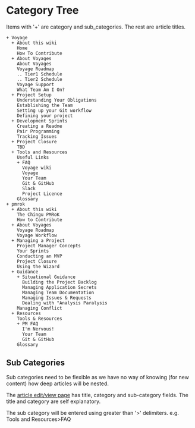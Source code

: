 # Category Tree

Items with '+' are category and sub_categories. The rest are article titles.

```
+ Voyage
  + About this wiki
    Home
    How To Contribute
  + About Voyages
    About Voyages
    Voyage Roadmap
    .. Tier1 Schedule
    .. Tier2 Schedule
    Voyage Support
    What Team Am I On?
  + Project Setup
    Understanding Your Obligations
    Establishing the Team
    Setting up your Git workflow
    Defining your project
  + Development Sprints
    Creating a Readme
    Pair Programming
    Tracking Issues
  + Project Closure
    TBD
  + Tools and Resources
    Useful Links
    + FAQ
      Voyage wiki
      Voyage
      Your Team
      Git & GitHub
      Slack
      Project Licence
    Glossary
+ pmrok
  + About this wiki
    The Chingu PMRoK
    How to Contribute
  + About Voyages
    Voyage Roadmap
    Voyage Workflow
  + Managing a Project
    Project Manager Concepts
    Your Sprints
    Conducting an MVP
    Project Closure
    Using the Wizard
  + Guidance
    + Situational Guidance
      Building the Project Backlog
      Managing Application Secrets
      Managing Team Documentation
      Managing Issues & Requests
      Dealing with "Analysis Paralysis
    Managing Conflict
  + Resources
    Tools & Resources
    + PM FAQ
      I'm Nervous!
      Your Team
      Git & GitHub
    Glossary
```

## Sub Categories

Sub categories need to be flexible as we have no way of knowing (for new content) how deep articles will be nested.

The [article edit/view page](https://github.com/chingu-voyage4/Bears-Team-25/blob/develop/frontend/src/ArticleEdit/ArticleEdit.js) has title, category and sub-category fields. The title and category are self explanatory.

The sub category will be entered using greater than '>' delimiters.
e.g.
Tools and Resources>FAQ
